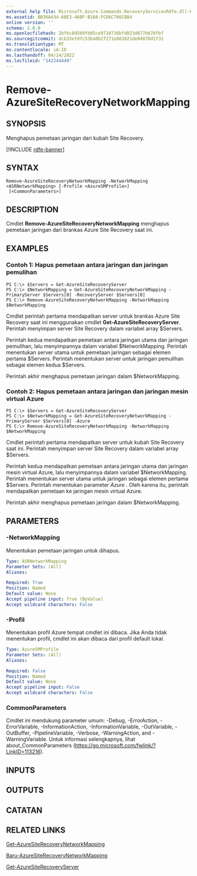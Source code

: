 ```yaml
---
external help file: Microsoft.Azure.Commands.RecoveryServicesRdfe.dll-Help.xml
ms.assetid: BB36A434-6BE3-46BF-B10A-FCD6C766CB84
online version: ''
schema: 2.0.0
ms.openlocfilehash: 2bf6c89569fdd5ce9710736bfd023d677b676fbf
ms.sourcegitcommit: dcb33efdfc53ba0b2f271e883021de84878d1f31
ms.translationtype: MT
ms.contentlocale: id-ID
ms.lasthandoff: 04/14/2022
ms.locfileid: "142244449"
---
```

# Remove-AzureSiteRecoveryNetworkMapping

## SYNOPSIS
Menghapus pemetaan jaringan dari kubah Site Recovery.

[!INCLUDE [rdfe-banner](../../includes/rdfe-banner.md)]

## SYNTAX

```
Remove-AzureSiteRecoveryNetworkMapping -NetworkMapping <ASRNetworkMapping> [-Profile <AzureSMProfile>]
 [<CommonParameters>]
```

## DESCRIPTION
Cmdlet **Remove-AzureSiteRecoveryNetworkMapping** menghapus pemetaan jaringan dari brankas Azure Site Recovery saat ini.

## EXAMPLES

### Contoh 1: Hapus pemetaan antara jaringan dan jaringan pemulihan
```
PS C:\> $Servers = Get-AzureSiteRecoveryServer
PS C:\> $NetworkMapping = Get-AzureSiteRecoveryNetworkMapping -PrimaryServer $Servers[0] -RecoveryServer $Servers[0]
PS C:\> Remove-AzureSiteRecoveryNetworkMapping -NetworkMapping $NetworkMapping
```

Cmdlet perintah pertama mendapatkan server untuk brankas Azure Site Recovery saat ini menggunakan cmdlet **Get-AzureSiteRecoveryServer**.
Perintah menyimpan server Site Recovery dalam variabel array $Servers.

Perintah kedua mendapatkan pemetaan antara jaringan utama dan jaringan pemulihan, lalu menyimpannya dalam variabel $NetworkMapping.
Perintah menentukan server utama untuk pemetaan jaringan sebagai elemen pertama $Servers.
Perintah menentukan server untuk jaringan pemulihan sebagai elemen kedua $Servers.

Perintah akhir menghapus pemetaan jaringan dalam $NetworkMapping.

### Contoh 2: Hapus pemetaan antara jaringan dan jaringan mesin virtual Azure
```
PS C:\> $Servers = Get-AzureSiteRecoveryServer
PS C:\> $NetworkMapping = Get-AzureSiteRecoveryNetworkMapping -PrimaryServer $Servers[0] -Azure
PS C:\> Remove-AzureSiteRecoveryNetworkMapping -NetworkMapping $NetworkMapping
```

Cmdlet perintah pertama mendapatkan server untuk kubah Site Recovery saat ini.
Perintah menyimpan server Site Recovery dalam variabel array $Servers.

Perintah kedua mendapatkan pemetaan antara jaringan utama dan jaringan mesin virtual Azure, lalu menyimpannya dalam variabel $NetworkMapping.
Perintah menentukan server utama untuk jaringan sebagai elemen pertama $Servers.
Perintah menentukan parameter *Azure* .
Oleh karena itu, perintah mendapatkan pemetaan ke jaringan mesin virtual Azure.

Perintah akhir menghapus pemetaan jaringan dalam $NetworkMapping.

## PARAMETERS

### -NetworkMapping
Menentukan pemetaan jaringan untuk dihapus.

```yaml
Type: ASRNetworkMapping
Parameter Sets: (All)
Aliases: 

Required: True
Position: Named
Default value: None
Accept pipeline input: True (ByValue)
Accept wildcard characters: False
```

### -Profil
Menentukan profil Azure tempat cmdlet ini dibaca.
Jika Anda tidak menentukan profil, cmdlet ini akan dibaca dari profil default lokal.

```yaml
Type: AzureSMProfile
Parameter Sets: (All)
Aliases: 

Required: False
Position: Named
Default value: None
Accept pipeline input: False
Accept wildcard characters: False
```

### CommonParameters
Cmdlet ini mendukung parameter umum: -Debug, -ErrorAction, -ErrorVariable, -InformationAction, -InformationVariable, -OutVariable, -OutBuffer, -PipelineVariable, -Verbose, -WarningAction, and -WarningVariable. Untuk informasi selengkapnya, lihat about_CommonParameters (https://go.microsoft.com/fwlink/?LinkID=113216).

## INPUTS

## OUTPUTS

## CATATAN

## RELATED LINKS

[Get-AzureSiteRecoveryNetworkMapping](./Get-AzureSiteRecoveryNetworkMapping.md)

[Baru-AzureSiteRecoveryNetworkMapping](./New-AzureSiteRecoveryNetworkMapping.md)

[Get-AzureSiteRecoveryServer](./Get-AzureSiteRecoveryServer.md)


